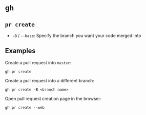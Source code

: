 # `gh`

## `pr create`

- `-B` / `--base`: Specify the branch you want your code merged into

## Examples

Create a pull request into `master`:

	gh pr create

Create a pull request into a different branch:

	gh pr create -B <branch name>

Open pull request creation page in the browser:

	gh pr create --web


